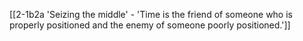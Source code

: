 [[2-1b2a 'Seizing the middle' - 'Time is the friend of someone who is properly positioned and the enemy of someone poorly positioned.']]

